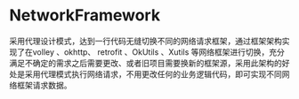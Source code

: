 # NetworkFramework
采用代理设计模式，达到一行代码无缝切换不同的网络请求框架，通过框架架构实现了在volley 、okhttp、 retrofit 、OkUtils 、Xutils  等网络框架进行切换，充分满足不确定的需求之后需要更改、或者旧项目需要换新的框架源，采用此架构的好处是采用代理模式执行网络请求，不用更改任何的业务逻辑代码，即可实现不同网络框架请求数据。
